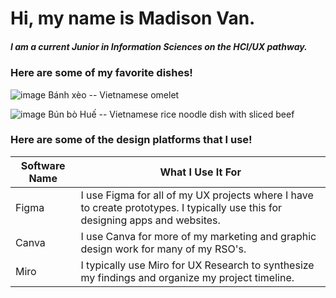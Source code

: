 # Hi, my name is Madison Van. 
##### I am a current Junior in Information Sciences on the HCI/UX pathway. 
### Here are some of my favorite dishes! 
![image](https://github.com/user-attachments/assets/d6fe07a5-21df-44fd-af9f-02b723becfc6)
Bánh xèo -- Vietnamese omelet 

![image](https://github.com/user-attachments/assets/3ca6e82d-b0f8-40ac-8df5-6da3cdfbea52)
Bún bò Huế -- Vietnamese rice noodle dish with sliced beef 

### Here are some of the design platforms that I use! 
| **Software Name**  | **What I Use It For** |
| --------- | ------------ |
| Figma   | I use Figma for all of my UX projects where I have to create prototypes. I typically use this for designing apps and websites.  |
| Canva   | I use Canva for more of my marketing and graphic design work for many of my RSO's.   |
| Miro | I typically use Miro for UX Research to synthesize my findings and organize my project timeline.    |
